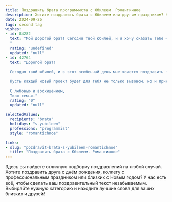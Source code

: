 ```yaml
---
title: Поздравить брата программиста с Юбилеем. Романтичное
description: Хотите поздравить брата с Юбилеем или другим праздником? Наш ИИ создаст незабываемое поздравление, а вы обязательно выделитесь среди других.  
date: 2024-09-26
tags: second tag
wishes:
- id: 84282
  text: "Мой дорогой брат! Сегодня твой юбилей, и я хочу сказать тебе — ты  ярчайшая звезда на моем небосводе!  Твой талант программиста,  твоя способность творить и создавать виртуальные миры,  всегда поражали меня, словно волшебство.  В этом мире кода ты — настоящий кудесник,  а в моей жизни — надежный и любимый брат.  Пусть  твоя жизнь будет наполнена  счастьем,  любовью и  вечной вдохновением, как бесконечен  и прекрасен  мир,  который ты создаешь.  С юбилеем!
  "
  rating: "undefined"
  updated: "null"
- id: 42764
  text: "Дорогой брат!
  
  Сегодня твой юбилей, и в этот особенный день мне хочется поздравить тебя с каждой строчкой кода, что ты создаешь, с каждой идеей, что вдохновляет твои мысли. Ты — не просто программист, ты — волшебник, который превращает строки в реальность, открывая двери в мир технологий и возможностей.
  
  Пусть каждый новый проект будет для тебя не только вызовом, но и приключением, дарующим радость и удовлетворение. Желаю, чтобы жизнь твоя была легкой и гармоничной, как идеалиный алгоритм, а все мечты исполнялись с легкостью и талантом, присущим тебе.
  
  С любовью и восхищением,
  Твоя семья."
  rating: "0"
  updated: "null"

selectedValues:
  recipients: "brata"
  holidays: "s-yubileem"
  professions: "programmist"
  style: "romantichnoe"

links:
- slug: "pozdravit-brata-s-yubileem-romantichnoe"
  title: "Поздравить брата с Юбилеем. Романтичное"
---
```


Здесь вы найдете отличную подборку поздравлений на любой случай. 
Хотите поздравить друга с днём рождения, коллегу с профессиональным праздником или близких с Новым годом? У нас есть всё, чтобы сделать ваш поздравительный текст незабываемым. Выбирайте нужную категорию и находите лучшие слова для ваших близких и друзей!
